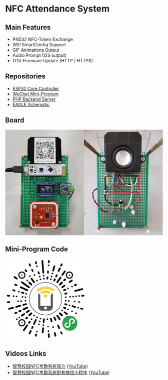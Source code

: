 NFC Attendance System
=====================

## Main Features

* PN532 NFC-Token Exchange
* Wifi SmartConfig Support
* GIF Animations Output
* Audio Prompt (I2S output)
* OTA Firmware Update (HTTP / HTTPS)

## Repositories

* [ESP32 Core Controller](https://github.com/redchenjs/nfc_attendance_system_esp32)
* [WeChat Mini-Program](https://github.com/redchenjs/nfc_attendance_system_weixin)
* [PHP Backend Server](https://github.com/redchenjs/nfc_attendance_system_server)
* [EAGLE Schematic](https://github.com/redchenjs/nfc_attendance_system_eagle)

## Board

<img src="docs/board.png">

## Mini-Program Code

<img src="docs/acode.jpg">

## Videos Links

* [智慧校园NFC考勤系统简介](https://www.bilibili.com/video/av64088862) ([YouTube](https://www.youtube.com/watch?v=l8kSf4VVHyo))
* [智慧校园NFC考勤系统配套微信小程序](https://www.bilibili.com/video/av83055533) ([YouTube](https://www.youtube.com/watch?v=4vxJgOV0nS0))
